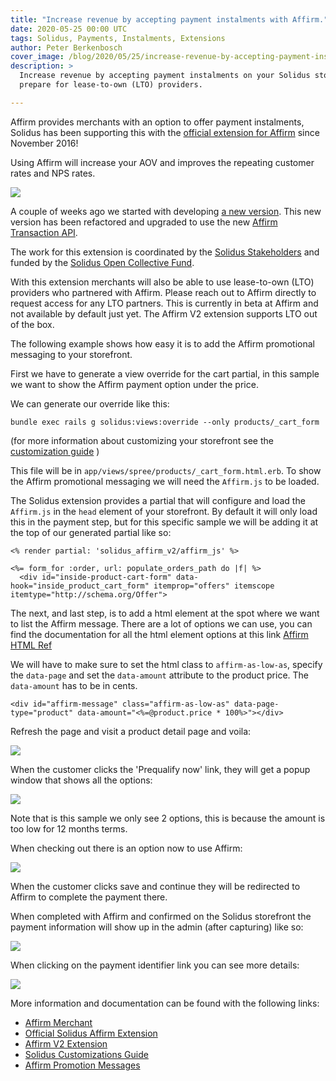 ```yaml
---
title: "Increase revenue by accepting payment instalments with Affirm."
date: 2020-05-25 00:00 UTC
tags: Solidus, Payments, Instalments, Extensions
author: Peter Berkenbosch
cover_image: /blog/2020/05/25/increase-revenue-by-accepting-payment-instalments-with-affirm/affirm-transaction-api.png
description: >
  Increase revenue by accepting payment instalments on your Solidus store with Affirm and
  prepare for lease-to-own (LTO) providers.

---
```


Affirm provides merchants with an option to offer payment instalments, Solidus has been supporting this with the [official extension for Affirm](https://github.com/solidusio/solidus_affirm) since November 2016!

Using Affirm will increase your AOV and improves the repeating customer rates and NPS rates.

![](/blog/2020/05/25/increase-revenue-by-accepting-payment-instalments-with-affirm/affirm-numbers.png)

A couple of weeks ago we started with developing [a new version](https://github.com/solidusio-contrib/solidus_affirm_v2). This new version has been refactored and upgraded to use the new [Affirm Transaction API](https://docs.affirm.com/affirm-developers/changelog/transactions-api).

The work for this extension is coordinated by the [Solidus Stakeholders](https://solidus.io/community) and funded by the [Solidus Open Collective Fund](https://opencollective.com/solidus).


With this extension merchants will also be able to use lease-to-own (LTO) providers who partnered with Affirm. Please reach out to Affirm directly to request access for any LTO partners. This is currently in beta at Affirm and not available by default just yet. The Affirm V2 extension supports LTO out of the box.

The following example shows how easy it is to add the Affirm promotional messaging to your storefront.  

First we have to generate a view override for the cart partial, in this sample we want to show the Affirm payment option under the price.

We can generate our override like this:
```
bundle exec rails g solidus:views:override --only products/_cart_form
```
(for more information about customizing your storefront see the [customization guide](https://guides.solidus.io/developers/customizations/customizing-storefront.html) )

This file will be in `app/views/spree/products/_cart_form.html.erb`. To show the Affirm promotional messaging we will need the `Affirm.js` to be loaded.

The Solidus extension provides a partial that will configure and load the `Affirm.js` in the `head` element of your storefront. By default it will only load this in the payment step, but for this specific sample we will be adding it at the top of our generated partial like so:

```
<% render partial: 'solidus_affirm_v2/affirm_js' %>

<%= form_for :order, url: populate_orders_path do |f| %>
  <div id="inside-product-cart-form" data-hook="inside_product_cart_form" itemprop="offers" itemscope itemtype="http://schema.org/Offer">
```

The next, and last step, is to add a html element at the spot where we want to list the Affirm message. There are a lot of options we can use, you can find the documentation for all the html element options at this link [Affirm HTML Ref](https://docs.affirm.com/affirm-developers/docs/html-reference)

We will have to make sure to set the html class to `affirm-as-low-as`, specify the `data-page` and set the `data-amount` attribute to the product price. The `data-amount` has to be in cents.

```
<div id="affirm-message" class="affirm-as-low-as" data-page-type="product" data-amount="<%=@product.price * 100%>"></div>
```

Refresh the page and visit a product detail page and voila:

![](/blog/2020/05/25/increase-revenue-by-accepting-payment-instalments-with-affirm/product-detail-page-with-affirm.png)

When the customer clicks the 'Prequalify now' link, they will get a popup window that shows all the options:

![](/blog/2020/05/25/increase-revenue-by-accepting-payment-instalments-with-affirm/affirm-payment-options-popup.png)

Note that is this sample we only see 2 options, this is because the amount is too low for 12 months terms.

When checking out there is an option now to use Affirm:

![](/blog/2020/05/25/increase-revenue-by-accepting-payment-instalments-with-affirm/checkout-payment-step-affirm.png)

When the customer clicks save and continue they will be redirected to Affirm to complete the payment there.

When completed with Affirm and confirmed on the Solidus storefront the payment information will show up in the admin (after capturing) like so:

![](/blog/2020/05/25/increase-revenue-by-accepting-payment-instalments-with-affirm/admin-payment-completed-affirm.png)

When clicking on the payment identifier link you can see more details:

![](/blog/2020/05/25/increase-revenue-by-accepting-payment-instalments-with-affirm/admin-payment-details-affirm.png)

More information and documentation can be found with the following links:

- [Affirm Merchant](https://www.affirm.com/business)
- [Official Solidus Affirm Extension](https://github.com/solidusio/solidus_affirm)
- [Affirm V2 Extension](https://github.com/solidusio-contrib/solidus_affirm_v2)
- [Solidus Customizations Guide](https://guides.solidus.io/developers/customizations/overview.html)
- [Affirm Promotion Messages](https://docs.affirm.com/affirm-developers/docs/promo-messaging-getting-started)
